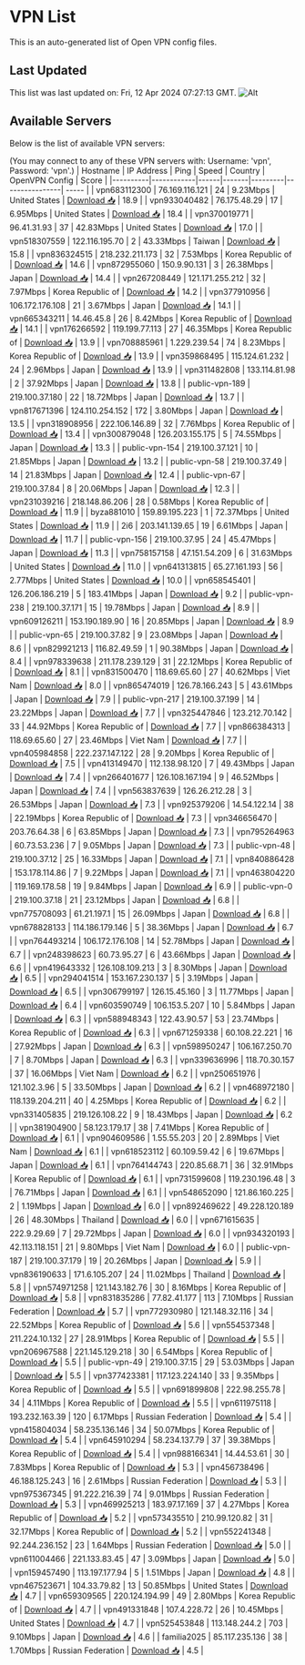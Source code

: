 # VPN List

This is an auto-generated list of Open VPN config files.

## Last Updated

This list was last updated on: Fri, 12 Apr 2024 07:27:13 GMT.
![Alt](https://repobeats.axiom.co/api/embed/186b98318ef1479477931607c1ad7d823f12451f.svg "Repobeats analytics image")

## Available Servers

Below is the list of available VPN servers:

(You may connect to any of these VPN servers with: Username: 'vpn', Password: 'vpn'.)
| Hostname | IP Address | Ping | Speed | Country | OpenVPN Config | Score |
|----------|------------|------|-------|---------|----------------| ----- |
| vpn683112300 | 76.169.116.121 | 24 | 9.23Mbps | United States | [Download 📥](./configs/server_0_US.ovpn) | 18.9 |
| vpn933040482 | 76.175.48.29 | 17 | 6.95Mbps | United States | [Download 📥](./configs/server_1_US.ovpn) | 18.4 |
| vpn370019771 | 96.41.31.93 | 37 | 42.83Mbps | United States | [Download 📥](./configs/server_2_US.ovpn) | 17.0 |
| vpn518307559 | 122.116.195.70 | 2 | 43.33Mbps | Taiwan | [Download 📥](./configs/server_3_TW.ovpn) | 15.8 |
| vpn836324515 | 218.232.211.173 | 32 | 7.53Mbps | Korea Republic of | [Download 📥](./configs/server_4_KR.ovpn) | 14.6 |
| vpn872955060 | 150.9.90.131 | 3 | 26.38Mbps | Japan | [Download 📥](./configs/server_5_JP.ovpn) | 14.4 |
| vpn267208449 | 121.171.255.212 | 32 | 7.97Mbps | Korea Republic of | [Download 📥](./configs/server_6_KR.ovpn) | 14.2 |
| vpn377910956 | 106.172.176.108 | 21 | 3.67Mbps | Japan | [Download 📥](./configs/server_7_JP.ovpn) | 14.1 |
| vpn665343211 | 14.46.45.8 | 26 | 8.42Mbps | Korea Republic of | [Download 📥](./configs/server_8_KR.ovpn) | 14.1 |
| vpn176266592 | 119.199.77.113 | 27 | 46.35Mbps | Korea Republic of | [Download 📥](./configs/server_9_KR.ovpn) | 13.9 |
| vpn708885961 | 1.229.239.54 | 74 | 8.23Mbps | Korea Republic of | [Download 📥](./configs/server_10_KR.ovpn) | 13.9 |
| vpn359868495 | 115.124.61.232 | 24 | 2.96Mbps | Japan | [Download 📥](./configs/server_11_JP.ovpn) | 13.9 |
| vpn311482808 | 133.114.81.98 | 2 | 37.92Mbps | Japan | [Download 📥](./configs/server_12_JP.ovpn) | 13.8 |
| public-vpn-189 | 219.100.37.180 | 22 | 18.72Mbps | Japan | [Download 📥](./configs/server_13_JP.ovpn) | 13.7 |
| vpn817671396 | 124.110.254.152 | 172 | 3.80Mbps | Japan | [Download 📥](./configs/server_14_JP.ovpn) | 13.5 |
| vpn318908956 | 222.106.146.89 | 32 | 7.76Mbps | Korea Republic of | [Download 📥](./configs/server_15_KR.ovpn) | 13.4 |
| vpn300879048 | 126.203.155.175 | 5 | 74.55Mbps | Japan | [Download 📥](./configs/server_16_JP.ovpn) | 13.3 |
| public-vpn-154 | 219.100.37.121 | 10 | 21.85Mbps | Japan | [Download 📥](./configs/server_17_JP.ovpn) | 13.2 |
| public-vpn-58 | 219.100.37.49 | 14 | 21.83Mbps | Japan | [Download 📥](./configs/server_18_JP.ovpn) | 12.4 |
| public-vpn-67 | 219.100.37.84 | 8 | 20.06Mbps | Japan | [Download 📥](./configs/server_19_JP.ovpn) | 12.3 |
| vpn231039216 | 218.148.86.206 | 28 | 0.58Mbps | Korea Republic of | [Download 📥](./configs/server_20_KR.ovpn) | 11.9 |
| byza881010 | 159.89.195.223 | 1 | 72.37Mbps | United States | [Download 📥](./configs/server_21_US.ovpn) | 11.9 |
| 2i6 | 203.141.139.65 | 19 | 6.61Mbps | Japan | [Download 📥](./configs/server_22_JP.ovpn) | 11.7 |
| public-vpn-156 | 219.100.37.95 | 24 | 45.47Mbps | Japan | [Download 📥](./configs/server_23_JP.ovpn) | 11.3 |
| vpn758157158 | 47.151.54.209 | 6 | 31.63Mbps | United States | [Download 📥](./configs/server_24_US.ovpn) | 11.0 |
| vpn641313815 | 65.27.161.193 | 56 | 2.77Mbps | United States | [Download 📥](./configs/server_25_US.ovpn) | 10.0 |
| vpn658545401 | 126.206.186.219 | 5 | 183.41Mbps | Japan | [Download 📥](./configs/server_26_JP.ovpn) | 9.2 |
| public-vpn-238 | 219.100.37.171 | 15 | 19.78Mbps | Japan | [Download 📥](./configs/server_27_JP.ovpn) | 8.9 |
| vpn609126211 | 153.190.189.90 | 16 | 20.85Mbps | Japan | [Download 📥](./configs/server_28_JP.ovpn) | 8.9 |
| public-vpn-65 | 219.100.37.82 | 9 | 23.08Mbps | Japan | [Download 📥](./configs/server_29_JP.ovpn) | 8.6 |
| vpn829921213 | 116.82.49.59 | 1 | 90.38Mbps | Japan | [Download 📥](./configs/server_30_JP.ovpn) | 8.4 |
| vpn978339638 | 211.178.239.129 | 31 | 22.12Mbps | Korea Republic of | [Download 📥](./configs/server_31_KR.ovpn) | 8.1 |
| vpn831500470 | 118.69.65.60 | 27 | 40.62Mbps | Viet Nam | [Download 📥](./configs/server_32_VN.ovpn) | 8.0 |
| vpn865474019 | 126.78.166.243 | 5 | 43.61Mbps | Japan | [Download 📥](./configs/server_33_JP.ovpn) | 7.9 |
| public-vpn-217 | 219.100.37.199 | 14 | 23.22Mbps | Japan | [Download 📥](./configs/server_34_JP.ovpn) | 7.7 |
| vpn325447846 | 123.212.70.142 | 33 | 44.92Mbps | Korea Republic of | [Download 📥](./configs/server_35_KR.ovpn) | 7.7 |
| vpn866384313 | 118.69.65.60 | 27 | 23.46Mbps | Viet Nam | [Download 📥](./configs/server_36_VN.ovpn) | 7.7 |
| vpn405984858 | 222.237.147.122 | 28 | 9.20Mbps | Korea Republic of | [Download 📥](./configs/server_37_KR.ovpn) | 7.5 |
| vpn413149470 | 112.138.98.120 | 7 | 49.43Mbps | Japan | [Download 📥](./configs/server_38_JP.ovpn) | 7.4 |
| vpn266401677 | 126.108.167.194 | 9 | 46.52Mbps | Japan | [Download 📥](./configs/server_39_JP.ovpn) | 7.4 |
| vpn563837639 | 126.26.212.28 | 3 | 26.53Mbps | Japan | [Download 📥](./configs/server_40_JP.ovpn) | 7.3 |
| vpn925379206 | 14.54.122.14 | 38 | 22.19Mbps | Korea Republic of | [Download 📥](./configs/server_41_KR.ovpn) | 7.3 |
| vpn346656470 | 203.76.64.38 | 6 | 63.85Mbps | Japan | [Download 📥](./configs/server_42_JP.ovpn) | 7.3 |
| vpn795264963 | 60.73.53.236 | 7 | 9.05Mbps | Japan | [Download 📥](./configs/server_43_JP.ovpn) | 7.3 |
| public-vpn-48 | 219.100.37.12 | 25 | 16.33Mbps | Japan | [Download 📥](./configs/server_44_JP.ovpn) | 7.1 |
| vpn840886428 | 153.178.114.86 | 7 | 9.22Mbps | Japan | [Download 📥](./configs/server_45_JP.ovpn) | 7.1 |
| vpn463804220 | 119.169.178.58 | 19 | 9.84Mbps | Japan | [Download 📥](./configs/server_46_JP.ovpn) | 6.9 |
| public-vpn-0 | 219.100.37.18 | 21 | 23.12Mbps | Japan | [Download 📥](./configs/server_47_JP.ovpn) | 6.8 |
| vpn775708093 | 61.21.197.1 | 15 | 26.09Mbps | Japan | [Download 📥](./configs/server_48_JP.ovpn) | 6.8 |
| vpn678828133 | 114.186.179.146 | 5 | 38.36Mbps | Japan | [Download 📥](./configs/server_49_JP.ovpn) | 6.7 |
| vpn764493214 | 106.172.176.108 | 14 | 52.78Mbps | Japan | [Download 📥](./configs/server_50_JP.ovpn) | 6.7 |
| vpn248398623 | 60.73.95.27 | 6 | 43.66Mbps | Japan | [Download 📥](./configs/server_51_JP.ovpn) | 6.6 |
| vpn419643332 | 126.108.109.213 | 3 | 8.30Mbps | Japan | [Download 📥](./configs/server_52_JP.ovpn) | 6.5 |
| vpn294041514 | 153.167.230.137 | 5 | 3.19Mbps | Japan | [Download 📥](./configs/server_53_JP.ovpn) | 6.5 |
| vpn306799197 | 126.15.45.160 | 3 | 11.77Mbps | Japan | [Download 📥](./configs/server_54_JP.ovpn) | 6.4 |
| vpn603590749 | 106.153.5.207 | 10 | 5.84Mbps | Japan | [Download 📥](./configs/server_55_JP.ovpn) | 6.3 |
| vpn588948343 | 122.43.90.57 | 53 | 23.74Mbps | Korea Republic of | [Download 📥](./configs/server_56_KR.ovpn) | 6.3 |
| vpn671259338 | 60.108.22.221 | 16 | 27.92Mbps | Japan | [Download 📥](./configs/server_57_JP.ovpn) | 6.3 |
| vpn598950247 | 106.167.250.70 | 7 | 8.70Mbps | Japan | [Download 📥](./configs/server_58_JP.ovpn) | 6.3 |
| vpn339636996 | 118.70.30.157 | 37 | 16.06Mbps | Viet Nam | [Download 📥](./configs/server_59_VN.ovpn) | 6.2 |
| vpn250651976 | 121.102.3.96 | 5 | 33.50Mbps | Japan | [Download 📥](./configs/server_60_JP.ovpn) | 6.2 |
| vpn468972180 | 118.139.204.211 | 40 | 4.25Mbps | Korea Republic of | [Download 📥](./configs/server_61_KR.ovpn) | 6.2 |
| vpn331405835 | 219.126.108.22 | 9 | 18.43Mbps | Japan | [Download 📥](./configs/server_62_JP.ovpn) | 6.2 |
| vpn381904900 | 58.123.179.17 | 38 | 7.41Mbps | Korea Republic of | [Download 📥](./configs/server_63_KR.ovpn) | 6.1 |
| vpn904609586 | 1.55.55.203 | 20 | 2.89Mbps | Viet Nam | [Download 📥](./configs/server_64_VN.ovpn) | 6.1 |
| vpn618523112 | 60.109.59.42 | 6 | 19.67Mbps | Japan | [Download 📥](./configs/server_65_JP.ovpn) | 6.1 |
| vpn764144743 | 220.85.68.71 | 36 | 32.91Mbps | Korea Republic of | [Download 📥](./configs/server_66_KR.ovpn) | 6.1 |
| vpn731599608 | 119.230.196.48 | 3 | 76.71Mbps | Japan | [Download 📥](./configs/server_67_JP.ovpn) | 6.1 |
| vpn548652090 | 121.86.160.225 | 2 | 1.19Mbps | Japan | [Download 📥](./configs/server_68_JP.ovpn) | 6.0 |
| vpn892469622 | 49.228.120.189 | 26 | 48.30Mbps | Thailand | [Download 📥](./configs/server_69_TH.ovpn) | 6.0 |
| vpn671615635 | 222.9.29.69 | 7 | 29.72Mbps | Japan | [Download 📥](./configs/server_70_JP.ovpn) | 6.0 |
| vpn934320193 | 42.113.118.151 | 21 | 9.80Mbps | Viet Nam | [Download 📥](./configs/server_71_VN.ovpn) | 6.0 |
| public-vpn-187 | 219.100.37.179 | 19 | 20.26Mbps | Japan | [Download 📥](./configs/server_72_JP.ovpn) | 5.9 |
| vpn836190633 | 171.6.105.207 | 24 | 11.02Mbps | Thailand | [Download 📥](./configs/server_73_TH.ovpn) | 5.8 |
| vpn574971258 | 121.143.182.76 | 30 | 8.16Mbps | Korea Republic of | [Download 📥](./configs/server_74_KR.ovpn) | 5.8 |
| vpn831835286 | 77.82.41.177 | 113 | 7.10Mbps | Russian Federation | [Download 📥](./configs/server_75_RU.ovpn) | 5.7 |
| vpn772930980 | 121.148.32.116 | 34 | 22.52Mbps | Korea Republic of | [Download 📥](./configs/server_76_KR.ovpn) | 5.6 |
| vpn554537348 | 211.224.10.132 | 27 | 28.91Mbps | Korea Republic of | [Download 📥](./configs/server_77_KR.ovpn) | 5.5 |
| vpn206967588 | 221.145.129.218 | 30 | 6.54Mbps | Korea Republic of | [Download 📥](./configs/server_78_KR.ovpn) | 5.5 |
| public-vpn-49 | 219.100.37.15 | 29 | 53.03Mbps | Japan | [Download 📥](./configs/server_79_JP.ovpn) | 5.5 |
| vpn377423381 | 117.123.224.140 | 33 | 9.35Mbps | Korea Republic of | [Download 📥](./configs/server_80_KR.ovpn) | 5.5 |
| vpn691899808 | 222.98.255.78 | 34 | 4.11Mbps | Korea Republic of | [Download 📥](./configs/server_81_KR.ovpn) | 5.5 |
| vpn611975118 | 193.232.163.39 | 120 | 6.17Mbps | Russian Federation | [Download 📥](./configs/server_82_RU.ovpn) | 5.4 |
| vpn415804034 | 58.235.136.146 | 34 | 50.07Mbps | Korea Republic of | [Download 📥](./configs/server_83_KR.ovpn) | 5.4 |
| vpn645910294 | 58.234.137.79 | 37 | 39.38Mbps | Korea Republic of | [Download 📥](./configs/server_84_KR.ovpn) | 5.4 |
| vpn988166341 | 14.44.53.61 | 30 | 7.83Mbps | Korea Republic of | [Download 📥](./configs/server_85_KR.ovpn) | 5.3 |
| vpn456738496 | 46.188.125.243 | 16 | 2.61Mbps | Russian Federation | [Download 📥](./configs/server_86_RU.ovpn) | 5.3 |
| vpn975367345 | 91.222.216.39 | 74 | 9.01Mbps | Russian Federation | [Download 📥](./configs/server_87_RU.ovpn) | 5.3 |
| vpn469925213 | 183.97.17.169 | 37 | 4.27Mbps | Korea Republic of | [Download 📥](./configs/server_88_KR.ovpn) | 5.2 |
| vpn573435510 | 210.99.120.82 | 31 | 32.17Mbps | Korea Republic of | [Download 📥](./configs/server_89_KR.ovpn) | 5.2 |
| vpn552241348 | 92.244.236.152 | 23 | 1.64Mbps | Russian Federation | [Download 📥](./configs/server_90_RU.ovpn) | 5.0 |
| vpn611004466 | 221.133.83.45 | 47 | 3.09Mbps | Japan | [Download 📥](./configs/server_91_JP.ovpn) | 5.0 |
| vpn159457490 | 113.197.177.94 | 5 | 1.51Mbps | Japan | [Download 📥](./configs/server_92_JP.ovpn) | 4.8 |
| vpn467523671 | 104.33.79.82 | 13 | 50.85Mbps | United States | [Download 📥](./configs/server_93_US.ovpn) | 4.7 |
| vpn659309565 | 220.124.194.99 | 49 | 2.80Mbps | Korea Republic of | [Download 📥](./configs/server_94_KR.ovpn) | 4.7 |
| vpn491331848 | 107.4.228.72 | 26 | 10.45Mbps | United States | [Download 📥](./configs/server_95_US.ovpn) | 4.7 |
| vpn525453848 | 113.148.244.2 | 703 | 9.10Mbps | Japan | [Download 📥](./configs/server_96_JP.ovpn) | 4.6 |
| familia2025 | 85.117.235.136 | 38 | 1.70Mbps | Russian Federation | [Download 📥](./configs/server_97_RU.ovpn) | 4.5 |
